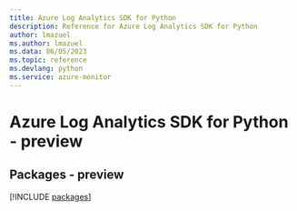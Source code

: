 ```yaml
---
title: Azure Log Analytics SDK for Python
description: Reference for Azure Log Analytics SDK for Python
author: lmazuel
ms.author: lmazuel
ms.data: 06/05/2023
ms.topic: reference
ms.devlang: python
ms.service: azure-monitor
---
```

# Azure Log Analytics SDK for Python - preview
## Packages - preview
[!INCLUDE [packages](log-analytics-index.md)]